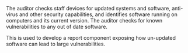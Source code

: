 
The auditor checks staff devices for updated systems and software, anti-virus and other security capabilities, and identifies software running on computers and its current version.  The auditor checks for known vulnerabilities to any out of date software.

This is used to develop a report component exposing how un-updated software can lead to large vulnerabilities.
